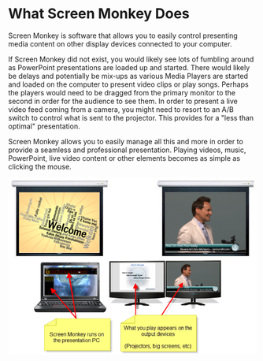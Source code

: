 <h1>What Screen Monkey Does</h1>
<p>Screen Monkey is software that allows you to easily control presenting 
 media content on other display devices connected to your computer. </p>
<p>If Screen Monkey did not exist, you would likely see lots of fumbling 
 around as PowerPoint presentations are loaded up and started. There would 
 likely be delays and potentially be mix-ups as various Media Players are 
 started and loaded on the computer to present video clips or play songs. 
 Perhaps the players would need to be dragged from the primary monitor 
 to the second in order for the audience to see them. In order to present 
 a live video feed coming from a camera, you might need to resort to an 
 A/B switch to control what is sent to the projector. This provides for 
 a &quot;less than optimal&quot; presentation.</p>
<p>Screen Monkey allows you to easily manage all this and more in order 
 to provide a seamless and professional presentation. Playing videos, music, 
 PowerPoint, live video content or other elements becomes as simple as 
 clicking the mouse.</p>
<p><img src="./images/WhatItDoes2.png" alt="" style="border: none;" border="0"></p>
